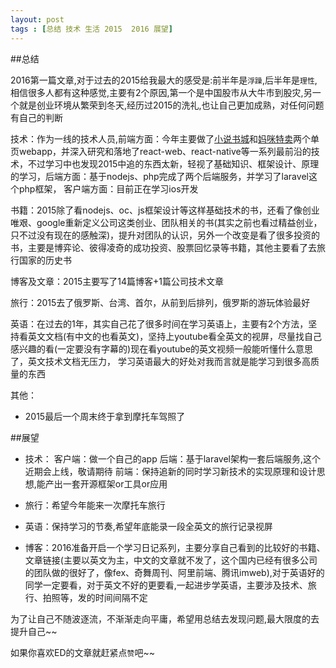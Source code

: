 ```yaml
---
layout: post
tags : [总结 技术 生活 2015  2016 展望]
---
```


##总结

2016第一篇文章,对于过去的2015给我最大的感受是:前半年是`浮躁`,后半年是`理性`,相信很多人都有这种感觉,主要有2个原因,第一个是中国股市从大牛市到股灾,另一个就是创业环境从繁荣到冬天,经历过2015的洗礼,也让自己更加成熟，对任何问题有自己的判断


技术：作为一线的技术人员,前端方面：今年主要做了[小说书城](dushu.baidu.com)和[妈咪特卖](mami.baidu.com)两个单页webapp，并深入研究和落地了react-web、react-native等一系列最前沿的技术，不过学习中也发现2015中追的东西太新，轻视了基础知识、框架设计、原理的学习，后端方面：基于nodejs、php完成了两个后端服务，并学习了laravel这个php框架，
客户端方面：目前正在学习ios开发

书籍：2015除了看nodejs、oc、js框架设计等这样基础技术的书，还看了像创业唯艰、google重新定义公司这类创业、团队相关的书(其实之前也看过精益创业，只不过没有现在的感触深)，提升对团队的认识，另外一个改变是看了很多投资的书，主要是博弈论、彼得凌奇的成功投资、股票回忆录等书籍，其他主要看了去旅行国家的历史书

博客及文章：2015主要写了14篇博客+1篇公司技术文章

旅行：2015去了俄罗斯、台湾、首尔，从前到后排列，俄罗斯的游玩体验最好

英语：在过去的1年，其实自己花了很多时间在学习英语上，主要有2个方法，坚持看英文文档(有中文的也看英文)，坚持上youtube看全英文的视屏，尽量找自己感兴趣的看(一定要没有字幕的)现在看youtube的英文视频一般能听懂什么意思了，英文技术文档无压力，
学习英语最大的好处对我而言就是能学习到很多高质量的东西

其他：

* 2015最后一个周末终于拿到摩托车驾照了


##展望

* 技术：
客户端：做一个自己的app
后端：基于laravel架构一套后端服务,这个近期会上线，敬请期待
前端：保持追新的同时学习新技术的实现原理和设计思想,能产出一套开源框架or工具or应用

* 旅行：希望今年能来一次摩托车旅行

* 英语：保持学习的节奏,希望年底能录一段全英文的旅行记录视屏

* 博客：2016准备开启一个学习日记系列，主要分享自己看到的比较好的书籍、文章链接(主要以英文为主，中文的文章就不发了，这个国内已经有很多公司的团队做的很好了，像fex、奇舞周刊、阿里前端、腾讯imweb),对于英语好的同学一定要看，对于英文不好的更要看,一起进步学英语，主要涉及技术、旅行、拍照等，发的时间间隔不定


为了让自己不随波逐流，不渐渐走向平庸，希望用总结去发现问题,最大限度的去提升自己~~

如果你喜欢ED的文章就赶紧点`赞`吧~~
